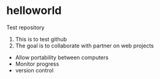 # helloworld
Test repository

1. This is to test github
2. The goal is to collaborate with partner on web projects
  * Allow portability between computers
  * Monitor progress
  * version control
